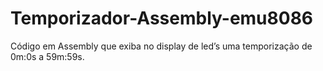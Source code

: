 # Temporizador-Assembly-emu8086
Código em Assembly que exiba no display de led’s uma temporização de 0m:0s a 59m:59s.
